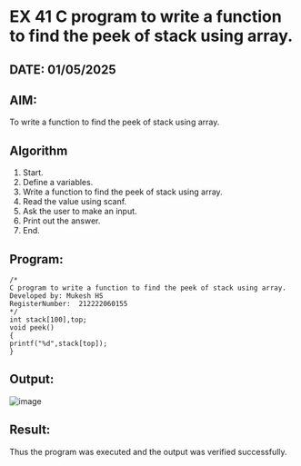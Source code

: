 # EX 41 C program to write a function to find the peek of stack using array.
## DATE: 01/05/2025
## AIM:
To write a function to find the peek of stack using array.

## Algorithm
1.  Start. 
2. Define a variables. 
3. Write a function to find the peek of stack using array. 
4. Read the value using scanf. 
5. Ask the user to make an input. 
6. Print out the answer. 
7. End.  

## Program:
```
/*
C program to write a function to find the peek of stack using array.
Developed by: Mukesh HS
RegisterNumber:  212222060155
*/
int stack[100],top; 
void peek() 
{ 
printf("%d",stack[top]);
}
```

## Output:
![image](https://github.com/user-attachments/assets/e6990a19-fb3b-459d-b7cb-ed4c69b331cf)

## Result:
Thus the program was executed and the output was verified successfully.
